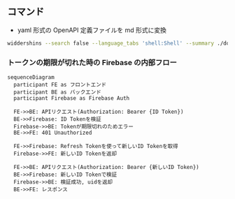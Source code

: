 ## コマンド

- yaml 形式の OpenAPI 定義ファイルを md 形式に変換

```bash
widdershins --search false --language_tabs 'shell:Shell' --summary ./docs/openapi.yaml -o ./docs/openapi.md
```

### トークンの期限が切れた時の Firebase の内部フロー

```mermaid
sequenceDiagram
  participant FE as フロントエンド
  participant BE as バックエンド
  participant Firebase as Firebase Auth

  FE->>BE: APIリクエスト(Authorization: Bearer {ID Token})
  BE->>Firebase: ID Tokenを検証
  Firebase->>BE: Tokenが期限切れのためエラー
  BE->>FE: 401 Unauthorized

  FE->>Firebase: Refresh Tokenを使って新しいID Tokenを取得
  Firebase->>FE: 新しいID Tokenを返却

  FE->>BE: APIリクエスト(Authorization: Bearer {新しいID Token})
  BE->>Firebase: 新しいID Tokenで検証
  Firebase->>BE: 検証成功, uidを返却
  BE->>FE: レスポンス
```
